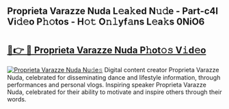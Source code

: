 ## Proprieta Varazze Nuda L𝚎a𝚔ed N𝚞𝚍e - Part-c4l Vi𝚍𝚎o P𝚑𝚘tos - H𝚘𝚝 O𝚗𝚕yf𝚊ns L𝚎a𝚔s 0NiO6

# <h2><a href="http://kf2h1j.oniu.top/?m=Proprieta+Varazze+Nuda">🔗👉 🔴 Proprieta Varazze Nuda P𝚑ot𝚘𝚜 V𝚒d𝚎o</a></h2>

[![Proprieta Varazze Nuda Nu𝚍e𝚜](https://i.imgur.com/0qMVB7G.gif)](http://kf2h1j.oniu.top/?m=Proprieta+Varazze+Nuda)
Digital content creator Proprieta Varazze Nuda, celebrated for disseminating dance and lifestyle information, through performances and personal vlogs. Inspiring speaker Proprieta Varazze Nuda, celebrated for their ability to motivate and inspire others through their words.  
